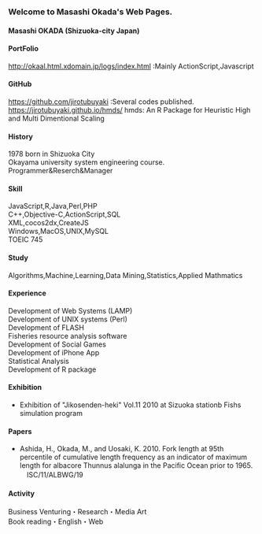 ### Welcome to Masashi Okada's Web Pages.
#### Masashi OKADA (Shizuoka-city Japan)
#### PortFolio
<http://okaal.html.xdomain.jp/logs/index.html> :Mainly ActionScript,Javascript

#### GitHub
<https://github.com/jirotubuyaki> :Several codes published.
https://jirotubuyaki.github.io/hmds/ hmds: An R Package for Heuristic High and Multi Dimentional Scaling  

#### History
1978 born in Shizuoka City  
Okayama university system engineering course.  
Programmer&Reserch&Manager   
#### Skill
JavaScript,R,Java,Perl,PHP  
C++,Objective-C,ActionScript,SQL  
XML,cocos2dx,CreateJS  
Windows,MacOS,UNIX,MySQL  
TOEIC 745  
#### Study
Algorithms,Machine,Learning,Data Mining,Statistics,Applied Mathmatics  
#### Experience
Development of Web Systems (LAMP)  
Development of UNIX systems (Perl)  
Development of FLASH  
Fisheries resource analysis software  
Development of Social Games  
Development of iPhone App  
Statistical Analysis  
Development of R package  
#### Exhibition
* Exhibition of "Jikosenden-heki" Vol.11 2010 at Sizuoka stationb Fishs simulation program   
#### Papers  
* Ashida, H., Okada, M., and Uosaki, K. 2010. Fork length at 95th percentile of cumulative length frequency as an indicator of maximum length for albacore Thunnus alalunga in the Pacific Ocean prior to 1965. 　ISC/11/ALBWG/19  

#### Activity
Business Venturing・Research・Media Art  
Book reading・English・Web  
